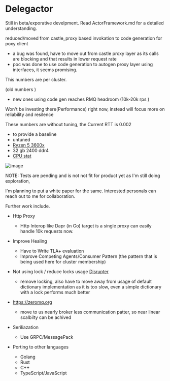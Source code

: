 # Delegactor

Still in beta/exporative develpment. Read ActorFramework.md for a detailed understanding. 

reduced/moved from castle_proxy based invokation to code generation for poxy client 
- a bug was found, have to move out from castle proxy layer as its calls are blocking and that results in lower request rate
- poc was done to use code generation to autogen proxy layer using interfaces, it seems promising. 

This numbers are per cluster.

(old numbers )

- new ones using code gen reaches RMQ headroom (10k-20k rps )
 

Won't be investing there(Performance) right now, instead will focus more on reliability and resilence


These numbers are without tuning, the Current RTT is 0.002

- to provide a baseline 
- untuned
- [Ryzen 5 3600x](https://www.techpowerup.com/cpu-specs/ryzen-5-3600.c2132)
- 32 gb 2400 ddr4
- [CPU stat](https://nanoreview.net/en/cpu/amd-ryzen-5-3600)

![image](https://github.com/jazeem-azeez/Delegactor/assets/8478849/c5b67bee-d7c2-4ab4-9640-5947084553f3) 



NOTE: Tests are pending and is not not fit for product yet as I'm still doing exploration,

I'm planning to put a white paper for the same. Interested personals can reach out to me for collaboration.

Further work include.

* Http Proxy
  - Http Interop like Dapr (in Go) target is a single proxy can easily handle 10k requests now. 
* Improve Healing
  - Have to Write TLA+ evaluation 
  - Improve Competing Agents/Consumer Pattern (the pattern that is being used here for cluster membership)
 
* Not using lock / reduce locks usage [Disrupter](https://github.com/disruptor-net/Disruptor-net)
  - remove locking, also have to move away from usage of default dictionary implementation as it is too slow, even a simple dictionary with a lock performs much better
  
* https://zeromq.org
  - move to us nearly broker less communication patter, so near linear scalbilty can be achived

* Seriliazation
  - Use GRPC/MessagePack

* Porting to other languages
   - Golang
   - Rust
   - C++
   - TypeScript/JavaScript
